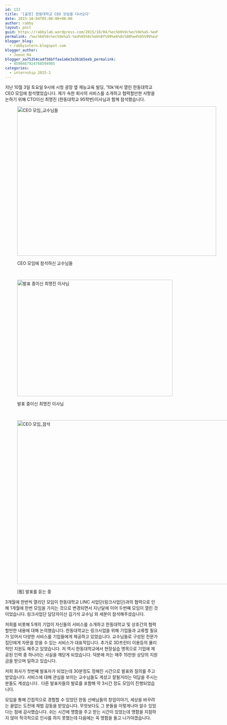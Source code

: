 ```yaml
---
id: 133
title: '[출장] 한동대학교 CEO 모임을 다녀오다'
date: 2015-10-04T05:00:00+00:00
author: rabby
layout: post
guid: https://rabbylab.wordpress.com/2015/10/04/%ec%b6%9c%ec%9e%a5-%ed%95%9c%eb%8f%99%eb%8c%80%ed%95%99%ea%b5%90-ceo-%eb%aa%a8%ec%9e%84%ec%9d%84-%eb%8b%a4%eb%85%80%ec%98%a4%eb%8b%a4
permalink: /%ec%b6%9c%ec%9e%a5-%ed%95%9c%eb%8f%99%eb%8c%80%ed%95%99%ea%b5%90-ceo-%eb%aa%a8%ec%9e%84/
blogger_blog:
  - rabbyintern.blogspot.com
blogger_author:
  - Joeun Ha
blogger_aa75354ca4f56bffaa1a6e3a3b165eeb_permalink:
  - 4590467924768594905
categories:
  - internship 2015-2
---
```

지난 10월 3일 토요일 9시에 시청 광장 옆 재능교육 빌딩, &#8217;10k&#8217;에서 열린 한동대학교 CEO 모임에 참석했었습니다. 제가 속한 회사의 서비스를 소개하고 협력할만한 사항을 논하기 위해 CTO이신 최명진 (한동대학교 95학번)이사님과 함께 참석했습니다.<figure id="attachment_146" style="width: 656px" class="wp-caption aligncenter">

<img class="wp-image-146 size-large" src="http://rabbylab.xyz/blog/wp-content/uploads/2016/01/15c45-img_0344-1024x768.jpg" alt="CEO 모임_교수님들" width="656" height="492" srcset="http://rabbylab.xyz/blog/wp-content/uploads/2016/01/15c45-img_0344-1024x768.jpg 1024w, http://rabbylab.xyz/blog/wp-content/uploads/2016/01/15c45-img_0344-300x225.jpg 300w, http://rabbylab.xyz/blog/wp-content/uploads/2016/01/15c45-img_0344-768x576.jpg 768w, http://rabbylab.xyz/blog/wp-content/uploads/2016/01/15c45-img_0344.jpg 1600w" sizes="(max-width: 656px) 100vw, 656px" /><figcaption class="wp-caption-text">CEO 모임에 참석하신 교수님들</figcaption></figure> 

&nbsp;<figure id="attachment_163" style="width: 512px" class="wp-caption aligncenter">

<img class="size-full wp-image-163" src="http://rabbylab.xyz/blog/wp-content/uploads/2016/01/img_0346.jpg" alt="발표 중이신 최명진 이사님" width="512" height="384" srcset="http://rabbylab.xyz/blog/wp-content/uploads/2016/01/img_0346.jpg 512w, http://rabbylab.xyz/blog/wp-content/uploads/2016/01/img_0346-300x225.jpg 300w" sizes="(max-width: 512px) 100vw, 512px" /><figcaption class="wp-caption-text">발표 중이신 최명진 이사님</figcaption></figure> 

&nbsp;<figure id="attachment_164" style="width: 960px" class="wp-caption aligncenter">

<img class="wp-image-164 size-full" src="http://rabbylab.xyz/blog/wp-content/uploads/2016/01/65eb6-12065576_1009998362378337_6699516919998349240_n.jpg" alt="CEO 모임_참석" width="960" height="540" srcset="http://rabbylab.xyz/blog/wp-content/uploads/2016/01/65eb6-12065576_1009998362378337_6699516919998349240_n.jpg 960w, http://rabbylab.xyz/blog/wp-content/uploads/2016/01/65eb6-12065576_1009998362378337_6699516919998349240_n-300x169.jpg 300w, http://rabbylab.xyz/blog/wp-content/uploads/2016/01/65eb6-12065576_1009998362378337_6699516919998349240_n-768x432.jpg 768w" sizes="(max-width: 960px) 100vw, 960px" /><figcaption class="wp-caption-text">[펌] 발표를 듣는 중</figcaption></figure> 

3개월에 한번씩 열리던 모임이 한동대학교 LINC 사업단(링크사업단)과의 협력으로 인해 1개월에 한번 모임을 가지는 것으로 변경되면서 지난달에 이어 두번째 모임이 열린 것이었습니다. 링크사업단 담당자이신 김기석 교수님 외 세분이 참석해주셨습니다.

저희를 비롯해 5개의 기업이 자신들의 서비스를 소개하고 한동대학교 및 상호간의 협력할만한 내용에 대해 논의했습니다. 한동대학교는 링크사업을 위해 기업들과 교류할 필요가 있어서 다양한 서비스를 기업들에게 제공하고 있었습니다. 교수님들로 구성된 전문가 집단에게 자문을 얻을 수 있는 서비스가 대표적입니다. 추가로 3D프린터 이용등의 물리적인 지원도 해주고 있었습니다. 저 역시 한동대학교에서 현장실습 명목으로 기업에 제공된 인력 중 하나라는 사실을 깨닫게 되었습니다. 덕분에 저는 매주 15만원 상당의 지원금을 받으며 일하고 있습니다.

저희 회사가 첫번째 발표자가 되었는데 30분정도 정해진 시간으로 발표와 질의를 주고 받았습니다. 서비스에 대해 관심을 보이는 교수님들도 계셨고 잘될거라는 덕담을 주시는 분들도 계셨습니다.  다른 발표자들의 발료를 포함해 약 3시간 정도 모임이 진행되었습니다.

모임을 통해 간접적으로 경험할 수 있었던 한동 선배님들의 창업이야기, 세상을 바꾸려는 끝없는 도전에 제법 감동을 받았습니다. 무엇보다도 그 분들을 이렇게나마 알수 있었다는 점에 감사했습니다. 쉬는 시간에 명함을 주고 받는 시간이 있었는데 명함을 지참하지 않아 적극적으로 인사를 하지 못했는데 다음에는 꼭 명함을 들고 나가야겠습니다.